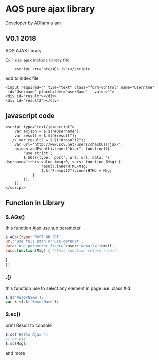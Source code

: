 # AQS pure ajax library
Developer by ADham allam
## V0.1 2018

AQS AJAX library

Ex 1 use ajax
include library file
```
    <script src="src/AQs.js"></script>

```
add to index file 

```
<input required="" type="text" class="form-control" name="Username"
 id="Username" placeholder="userName"   value="">
<div id="result"></div>
<div id="result2"></div>
```
## javascript code 
```
<script type="text/javascript">
    var axjson = $.$("#Username");
    var result = $.$("#result");
   // var result2 = $.$("#result2");
    var url='http://www.scv.net/users/chackUserjax/';
    axjson.addEventListener("blur", function(){
        'use strict';
        $.AQs({type: 'post', url: url, data: '?Username='+this.value,imsg:0, sucs: function (Msg) {
                result.innerHTML=Msg;
                $.$("#result2").innerHTML = Msg;
            }
        });
    });
</script>
```
## Function in Library 
### $.AQs()
this function Ajax use sub parameter 
```javascript
$.AQs({type:'POST OR GET',
url:'use full path or use default',
data:'use parameter ?user='+user+'&email='+email,
sucs:function(Msg) { //this function return result 
  
}
})
```
### $.$()
this function use to select any element in page 
use .class #id
```javascript
$.$('#userName');
var x =$.$('#userName');
```
### $.sc()
print Result to console
```javascript
$.sc('Hello Ajax ')
// or use 
$.sc(Msg);
```
and more 